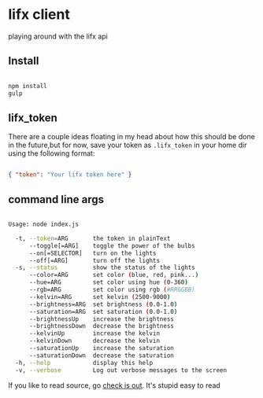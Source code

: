 lifx client
===========

playing around with the lifx api


Install
-------

```bash

npm install
gulp

```

lifx_token
----------

There are a  couple ideas floating in my head about how this should be
done in the future,but for now, save your token as `.lifx_token` in
your home dir using the following format:

```json

{ "token": "Your lifx token here" }

```


command line args
-----------------

```bash

Usage: node index.js

  -t, --token=ARG       the token in plainText
      --toggle[=ARG]    toggle the power of the bulbs
      --on[=SELECTOR]   turn on the lights
      --off[=ARG]       turn off the lights
  -s, --status          show the status of the lights
      --color=ARG       set color (blue, red, pink...)
      --hue=ARG         set color using hue (0-360)
      --rgb=ARG         set color using rgb (#RRGGBB)
      --kelvin=ARG      set kelvin (2500-9000)
      --brightness=ARG  set brightness (0.0-1.0)
      --saturation=ARG  set saturation (0.0-1.0)
      --brightnessUp    increase the brightness
      --brightnessDown  decrease the brightness
      --kelvinUp        increase the kelvin
      --kelvinDown      decrease the kelvin
      --saturationUp    increase the saturation
      --saturationDown  decrease the saturation
  -h, --help            display this help
  -v, --verbose         Log out verbose messages to the screen

```

If you like to read source, go [check is out][sauce]. It's stupid easy to read


[sauce]: 'src/index.litcoffee' 'Wicked easy to read'
